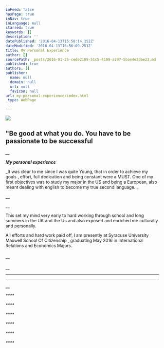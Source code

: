```yaml
---
inFeed: false
hasPage: true
inNav: true
inLanguage: null
starred: true
keywords: []
description: ''
datePublished: '2016-04-13T15:58:14.152Z'
dateModified: '2016-04-13T15:56:09.251Z'
title: My Personal Experience
author: []
sourcePath: _posts/2016-01-25-cede2189-51c5-4109-a297-5bae4e3dae23.md
published: true
authors: []
publisher:
  name: null
  domain: null
  url: null
  favicon: null
url: my-personal-experience/index.html
_type: WebPage

---
```

![](https://the-grid-user-content.s3-us-west-2.amazonaws.com/7ac9de3d-47ba-4cdf-8072-53b784ea365e.png)

## "Be good at what you do. You have to be passionate to be successful

_**__**_

_**My personal experience**_

_It
was clear to me since I was quite Young, that in order to achieve my goals ,
effort, full dedication and being constant were a MUST. One of my first
objectives was to study my major in the US and being a European,
also meant dealing with english to become my true second language. _

**__**

**__**

This
set my mind very early to hard working through school and long summers in the
UK and the Us and also exposed and enriched me culturally and personally.

All efforts and hard work paid off, I
am presently at Syracuse University Maxwell
School Of Citizenship , graduating May 2016 in International Relations and
Economics Majors.

#### __

__

****

****

**__**

_****_

_****_

_****_

_****_

_****_

_****_
